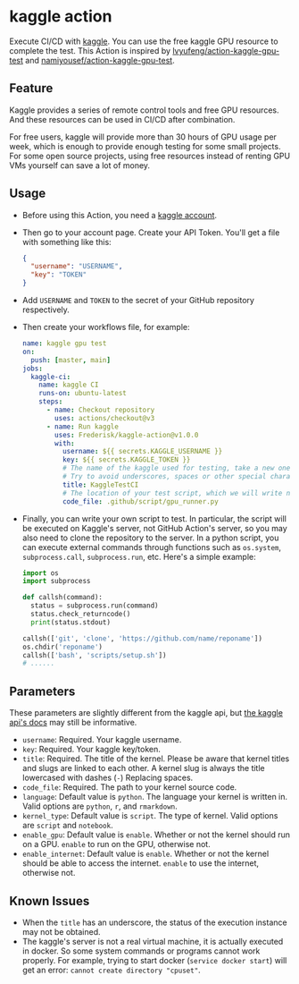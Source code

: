 # kaggle action

Execute CI/CD with [kaggle](https://www.kaggle.com/). You can use the free kaggle GPU resource to complete the test. This Action is inspired by [lvyufeng/action-kaggle-gpu-test](https://github.com/lvyufeng/action-kaggle-gpu-test) and [namiyousef/action-kaggle-gpu-test](https://github.com/namiyousef/action-kaggle-gpu-test).

## Feature

Kaggle provides a series of remote control tools and free GPU resources. And these resources can be used in CI/CD after combination.

For free users, kaggle will provide more than 30 hours of GPU usage per week, which is enough to provide enough testing for some small projects. For some open source projects, using free resources instead of renting GPU VMs yourself can save a lot of money.

## Usage

- Before using this Action, you need a [kaggle account](https://www.kaggle.com/account/login?phase=startRegisterTab).
- Then go to your account page. Create your API Token. You'll get a file with something like this:

    ```json
    {
      "username": "USERNAME",
      "key": "TOKEN"
    }
    ```

- Add `USERNAME` and `TOKEN` to the secret of your GitHub repository respectively.
- Then create your workflows file, for example:

    ```yaml
    name: kaggle gpu test
    on:
      push: [master, main]
    jobs:
      kaggle-ci:
        name: kaggle CI
        runs-on: ubuntu-latest
        steps:
          - name: Checkout repository
            uses: actions/checkout@v3
          - name: Run kaggle
            uses: Frederisk/kaggle-action@v1.0.0
            with:
              username: ${{ secrets.KAGGLE_USERNAME }}
              key: ${{ secrets.KAGGLE_TOKEN }}
              # The name of the kaggle used for testing, take a new one.
              # Try to avoid underscores, spaces or other special characters.
              title: KaggleTestCI
              # The location of your test script, which we will write next.
              code_file: .github/script/gpu_runner.py
    ```

- Finally, you can write your own script to test. In particular, the script will be executed on Kaggle's server, not GitHub Action's server, so you may also need to clone the repository to the server. In a python script, you can execute external commands through functions such as `os.system`, `subprocess.call`, `subprocess.run`, etc. Here's a simple example:

    ```python
    import os
    import subprocess

    def callsh(command):
      status = subprocess.run(command)
      status.check_returncode()
      print(status.stdout)

    callsh(['git', 'clone', 'https://github.com/name/reponame'])
    os.chdir('reponame')
    callsh(['bash', 'scripts/setup.sh'])
    # ......
    ```

## Parameters

These parameters are slightly different from the kaggle api, but [the kaggle api's docs](https://github.com/Kaggle/kaggle-api/wiki/Kernel-Metadata) may still be informative.

- `username`: Required. Your kaggle username.
- `key`: Required. Your kaggle key/token.
- `title`: Required. The title of the kernel. Please be aware that kernel titles and slugs are linked to each other. A kernel slug is always the title lowercased with dashes (`-`) Replacing spaces.
- `code_file`: Required. The path to your kernel source code.
- `language`: Default value is `python`. The language your kernel is written in. Valid options are `python`, `r`, and `rmarkdown`.
- `kernel_type`: Default value is `script`. The type of kernel. Valid options are `script` and `notebook`.
- `enable_gpu`: Default value is `enable`. Whether or not the kernel should run on a GPU. `enable` to run on the GPU, otherwise not.
- `enable_internet`: Default value is `enable`. Whether or not the kernel should be able to access the internet. `enable` to use the internet, otherwise not.

## Known Issues

- When the `title` has an underscore, the status of the execution instance may not be obtained.
- The kaggle's server is not a real virtual machine, it is actually executed in docker. So some system commands or programs cannot work properly. For example, trying to start docker (`service docker start`) will get an error: `cannot create directory "cpuset"`.

